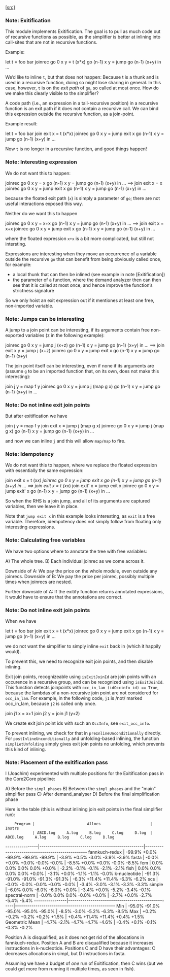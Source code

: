 [[src]](https://github.com/ghc/ghc/tree/master/compiler/simplCore/Exitify.hs)
### Note: Exitification


This module implements Exitification. The goal is to pull as much code out of
recursive functions as possible, as the simplifier is better at inlining into
call-sites that are not in recursive functions.

Example:

  let t = foo bar
  joinrec go 0     x y = t (x*x)
          go (n-1) x y = jump go (n-1) (x+y)
  in …

We’d like to inline `t`, but that does not happen: Because t is a thunk and is
used in a recursive function, doing so might lose sharing in general. In
this case, however, `t` is on the _exit path_ of `go`, so called at most once.
How do we make this clearly visible to the simplifier?

A code path (i.e., an expression in a tail-recursive position) in a recursive
function is an exit path if it does not contain a recursive call. We can bind
this expression outside the recursive function, as a join-point.

Example result:

  let t = foo bar
  join exit x = t (x*x)
  joinrec go 0     x y = jump exit x
          go (n-1) x y = jump go (n-1) (x+y)
  in …

Now `t` is no longer in a recursive function, and good things happen!


### Note: Interesting expression


We do not want this to happen:

  joinrec go 0     x y = x
          go (n-1) x y = jump go (n-1) (x+y)
  in …
==>
  join exit x = x
  joinrec go 0     x y = jump exit x
          go (n-1) x y = jump go (n-1) (x+y)
  in …

because the floated exit path (`x`) is simply a parameter of `go`; there are
not useful interactions exposed this way.

Neither do we want this to happen

  joinrec go 0     x y = x+x
          go (n-1) x y = jump go (n-1) (x+y)
  in …
==>
  join exit x = x+x
  joinrec go 0     x y = jump exit x
          go (n-1) x y = jump go (n-1) (x+y)
  in …

where the floated expression `x+x` is a bit more complicated, but still not
intersting.

Expressions are interesting when they move an occurrence of a variable outside
the recursive `go` that can benefit from being obviously called once, for example:
 * a local thunk that can then be inlined (see example in note [Exitification])
 * the parameter of a function, where the demand analyzer then can then
   see that it is called at most once, and hence improve the function’s
   strictness signature

So we only hoist an exit expression out if it mentiones at least one free,
non-imported variable.

### Note: Jumps can be interesting


A jump to a join point can be interesting, if its arguments contain free
non-exported variables (z in the following example):

  joinrec go 0     x y = jump j (x+z)
          go (n-1) x y = jump go (n-1) (x+y)
  in …
==>
  join exit x y = jump j (x+z)
  joinrec go 0     x y = jump exit x
          go (n-1) x y = jump go (n-1) (x+y)


The join point itself can be interesting, even if none if
its arguments are (assume `g` to be an imported function that, on its own, does
not make this interesting):

  join j y = map f y
  joinrec go 0     x y = jump j (map g x)
          go (n-1) x y = jump go (n-1) (x+y)
  in …

### Note: Do not inline exit join points

But after exitification we have

  join j y = map f y
  join exit x = jump j (map g x)
  joinrec go 0     x y = jump j (map g x)
              go (n-1) x y = jump go (n-1) (x+y)
  in …

and now we can inline `j` and this will allow `map/map` to fire.

### Note: Idempotency


We do not want this to happen, where we replace the floated expression with
essentially the same expression:

  join exit x = t (x*x)
  joinrec go 0     x y = jump exit x
          go (n-1) x y = jump go (n-1) (x+y)
  in …
==>
  join exit x = t (x*x)
  join exit' x = jump exit x
  joinrec go 0     x y = jump exit' x
          go (n-1) x y = jump go (n-1) (x+y)
  in …

So when the RHS is a join jump, and all of its arguments are captured variables,
then we leave it in place.

Note that `jump exit x` in this example looks interesting, as `exit` is a free
variable. Therefore, idempotency does not simply follow from floating only
interesting expressions.

### Note: Calculating free variables


We have two options where to annotate the tree with free variables:

 A) The whole tree.
 B) Each individual joinrec as we come across it.

Downside of A: We pay the price on the whole module, even outside any joinrecs.
Downside of B: We pay the price per joinrec, possibly multiple times when
joinrecs are nested.

Further downside of A: If the exitify function returns annotated expressions,
it would have to ensure that the annotations are correct.

### Note: Do not inline exit join points


When we have

  let t = foo bar
  join exit x = t (x*x)
  joinrec go 0     x y = jump exit x
          go (n-1) x y = jump go (n-1) (x+y)
  in …

we do not want the simplifier to simply inline `exit` back in (which it happily
would).

To prevent this, we need to recognize exit join points, and then disable
inlining.

Exit join points, recognizeable using `isExitJoinId` are join points with an
occurence in a recursive group, and can be recognized using `isExitJoinId`.
This function detects joinpoints with `occ_in_lam (idOccinfo id) == True`,
because the lambdas of a non-recursive join point are not considered for
`occ_in_lam`.  For example, in the following code, `j1` is /not/ marked
occ_in_lam, because `j2` is called only once.

  join j1 x = x+1
  join j2 y = join j1 (y+2)

We create exit join point ids with such an `OccInfo`, see `exit_occ_info`.

To prevent inlining, we check for that in `preInlineUnconditionally` directly.
For `postInlineUnconditionally` and unfolding-based inlining, the function
`simplLetUnfolding` simply gives exit join points no unfolding, which prevents
this kind of inlining.

### Note: Placement of the exitification pass


I (Joachim) experimented with multiple positions for the Exitification pass in
the Core2Core pipeline:

 A) Before the `simpl_phases`
 B) Between the `simpl_phases` and the "main" simplifier pass
 C) After demand_analyser
 D) Before the final simplification phase

Here is the table (this is without inlining join exit points in the final
simplifier run):

        Program |                       Allocs                      |                      Instrs
                | ABCD.log     A.log     B.log     C.log     D.log  | ABCD.log     A.log     B.log     C.log     D.log
----------------|---------------------------------------------------|-------------------------------------------------
 fannkuch-redux |   -99.9%     +0.0%    -99.9%    -99.9%    -99.9%  |    -3.9%     +0.5%     -3.0%     -3.9%     -3.9%
          fasta |    -0.0%     +0.0%     +0.0%     -0.0%     -0.0%  |    -8.5%     +0.0%     +0.0%     -0.0%     -8.5%
            fem |     0.0%      0.0%      0.0%      0.0%     +0.0%  |    -2.2%     -0.1%     -0.1%     -2.1%     -2.1%
           fish |     0.0%      0.0%      0.0%      0.0%     +0.0%  |    -3.1%     +0.0%     -1.1%     -1.1%     -0.0%
   k-nucleotide |   -91.3%    -91.0%    -91.0%    -91.3%    -91.3%  |    -6.3%    +11.4%    +11.4%     -6.3%     -6.2%
            scs |    -0.0%     -0.0%     -0.0%     -0.0%     -0.0%  |    -3.4%     -3.0%     -3.1%     -3.3%     -3.3%
         simple |    -6.0%      0.0%     -6.0%     -6.0%     +0.0%  |    -3.4%     +0.0%     -5.2%     -3.4%     -0.1%
  spectral-norm |    -0.0%      0.0%      0.0%     -0.0%     +0.0%  |    -2.7%     +0.0%     -2.7%     -5.4%     -5.4%
----------------|---------------------------------------------------|-------------------------------------------------
            Min |   -95.0%    -91.0%    -95.0%    -95.0%    -95.0%  |    -8.5%     -3.0%     -5.2%     -6.3%     -8.5%
            Max |    +0.2%     +0.2%     +0.2%     +0.2%     +1.5%  |    +0.4%    +11.4%    +11.4%     +0.4%     +1.5%
 Geometric Mean |    -4.7%     -2.1%     -4.7%     -4.7%     -4.6%  |    -0.4%     +0.1%     -0.1%     -0.3%     -0.2%

Position A is disqualified, as it does not get rid of the allocations in
fannkuch-redux.
Position A and B are disqualified because it increases instructions in k-nucleotide.
Positions C and D have their advantages: C decreases allocations in simpl, but D instructions in fasta.

Assuming we have a budget of _one_ run of Exitification, then C wins (but we
could get more from running it multiple times, as seen in fish).

